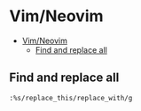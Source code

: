 # Vim/Neovim
<!--ts-->
* [Vim/Neovim](vim.md#vimneovim)
   * [Find and replace all](vim.md#find-and-replace-all)

<!-- Added by: runner, at: Wed Jun 16 12:46:53 UTC 2021 -->

<!--te-->

## Find and replace all
```vim
:%s/replace_this/replace_with/g
```
